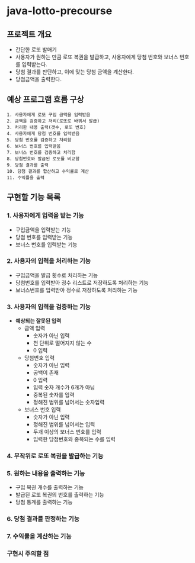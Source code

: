 # java-lotto-precourse

## 프로젝트 개요
- 간단한 로또 발매기
- 사용자가 원하는 만큼 로또 복권을 발급하고, 사용자에게 당첨 번호와 보너스 번호를 입력받는다.
- 당첨 결과를 판단하고, 이에 맞는 당첨 금액을 계산한다.
- 당첨금액을 출력한다.
## 예상 프로그램 흐름 구상
    1. 사용자에게 로또 구입 금액을 입력받음
    2. 금액을 검증하고 처리(로또로 바꿔서 발급)
    3. 처리한 내용 출력(갯수, 로또 번호)
    4. 사용자에게 당첨 번호를 입력받음
    5. 당첨 번호를 검증하고 처리함
    6. 보너스 번호를 입력받음
    7. 보너스 번호를 검증하고 처리함
    8. 당첨번호와 발급된 로또를 비교함
    9. 당첨 결과를 출력
    10. 당첨 결과를 합산하고 수익률로 계산
    11. 수익률을 출력
## 구현할 기능 목록
### 1. 사용자에게 입력을 받는 기능
- 구입금액을 입력받는 기능
- 당첨 번호를 입력받는 기능
- 보너스 번호를 입력받는 기능
### 2. 사용자의 입력을 처리하는 기능
- 구입금액을 발급 횟수로 처리하는 기능 
- 당첨번호를 입력받아 정수 리스트로 저장하도록 처리하는 기능 
- 보너스번호를 입력받아 정수로 저장하도록 처리하는 기능
### 3. 사용자의 입력을 검증하는 기능
- **예상되는 잘못된 입력**
    - 금액 입력
        - 숫자가 아닌 입력
        - 천 단위로 떨어지지 않는 수
        - 0 입력
    - 당첨번호 입력
        - 숫자가 아닌 입력
        - 공백이 존재
        - 0 입력
        - 입력 숫자 개수가 6개가 아님
        - 중복된 숫자를 입력
        - 정해진 범위를 넘어서는 숫자입력
    - 보너스 번호 입력
        - 숫자가 아닌 입력
        - 정해진 범위를 넘어서는 입력
        - 두개 이상의 보너스 번호를 입력
        - 입력한 당첨번호와 중복되는 수를 입력
### 4. 무작위로 로또 복권을 발급하는 기능
### 5. 원하는 내용을 출력하는 기능
- 구입 복권 개수를 출력하는 기능 
- 발급된 로또 복권의 번호를 출력하는 기능 
- 당첨 통계를 출력하는 기능
### 6. 당첨 결과를 판정하는 기능
### 7. 수익률을 계산하는 기능
### 구현시 주의할 점
